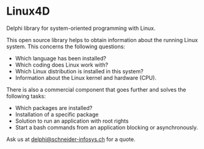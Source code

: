 # Linux4D
Delphi library for system-oriented programming with Linux.

This open source library helps to obtain information about the running Linux system. 
This concerns the following questions:
- Which language has been installed? 
- Which coding does Linux work with?
- Which Linux distribution is installed in this system?  
- Information about the Linux kernel and hardware (CPU).

There is also a commercial component that goes further and solves the following tasks:
- Which packages are installed?
- Installation of a specific package
- Solution to run an application with root rights
- Start a bash commands from an application blocking or asynchronously.

Ask us at delphi@schneider-infosys.ch for a quote.
